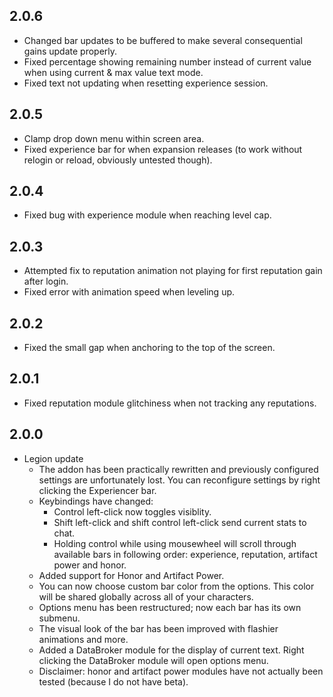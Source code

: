 ## 2.0.6
* Changed bar updates to be buffered to make several consequential gains update properly.
* Fixed percentage showing remaining number instead of current value when using current & max value text mode.
* Fixed text not updating when resetting experience session.

## 2.0.5
* Clamp drop down menu within screen area.
* Fixed experience bar for when expansion releases (to work without relogin or reload, obviously untested though).

## 2.0.4
* Fixed bug with experience module when reaching level cap.

## 2.0.3
* Attempted fix to reputation animation not playing for first reputation gain after login.
* Fixed error with animation speed when leveling up.

## 2.0.2
* Fixed the small gap when anchoring to the top of the screen.

## 2.0.1
* Fixed reputation module glitchiness when not tracking any reputations.

## 2.0.0
* Legion update
	* The addon has been practically rewritten and previously configured settings are unfortunately lost. You can reconfigure settings by right clicking the Experiencer bar.
	* Keybindings have changed:
		* Control left-click now toggles visiblity.
		* Shift left-click and shift control left-click send current stats to chat.
		* Holding control while using mousewheel will scroll through available bars in following order: experience, reputation, artifact power and honor.
	* Added support for Honor and Artifact Power.
	* You can now choose custom bar color from the options. This color will be shared globally across all of your characters.
	* Options menu has been restructured; now each bar has its own submenu.
	* The visual look of the bar has been improved with flashier animations and more.
	* Added a DataBroker module for the display of current text. Right clicking the DataBroker module will open options menu.
	* Disclaimer: honor and artifact power modules have not actually been tested (because I do not have beta).